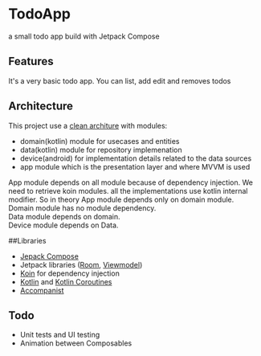 # TodoApp
a small todo app build with Jetpack Compose

## Features
It's a very basic todo app. You can list, add edit and removes todos

## Architecture
This project use a [clean architure](https://blog.cleancoder.com/uncle-bob/2012/08/13/the-clean-architecture.html) with modules:
* domain(kotlin) module for usecases and entities
* data(kotlin) module for repository implemenation
* device(android) for implementation details related to the data sources
* app module which is the presentation layer and where MVVM is used

App module depends on all module because of dependency injection. We need to retrieve koin modules. all the implementations 
use kotlin internal modifier. So in theory App module depends only on domain module.  
Domain module has no module dependency.  
Data module depends on domain.  
Device module depends on Data.  

##Libraries

* [Jepack Compose](https://developer.android.com/jetpack/compose)
* Jetpack libraries ([Room](https://developer.android.com/training/data-storage/room), [Viewmodel](https://developer.android.com/topic/libraries/architecture/viewmodel?hl=en))
* [Koin](https://insert-koin.io) for dependency injection
* [Kotlin](https://kotlinlang.org/) and [Kotlin Coroutines](https://kotlinlang.org/docs/coroutines-overview.html)
* [Accompanist](https://google.github.io/accompanist/)

## Todo
* Unit tests and UI testing
* Animation between Composables
